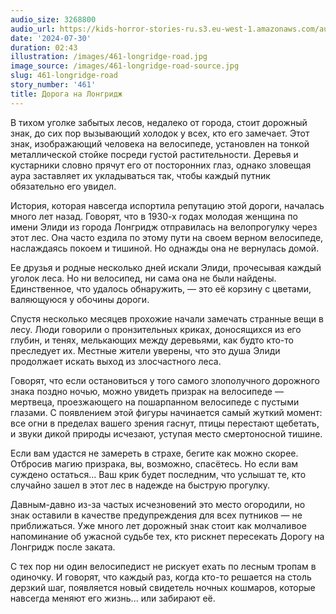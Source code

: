 ```yaml
---
audio_size: 3268800
audio_url: https://kids-horror-stories-ru.s3.eu-west-1.amazonaws.com/audio/461-longridge-road.mp3
date: '2024-07-30'
duration: 02:43
illustration: /images/461-longridge-road.jpg
image_source: /images/461-longridge-road-source.jpg
slug: 461-longridge-road
story_number: '461'
title: Дорога на Лонгридж
---
```


В тихом уголке забытых лесов, недалеко от города, стоит дорожный знак, до сих пор вызывающий холодок у всех, кто его замечает. Этот знак, изображающий человека на велосипеде, установлен на тонкой металлической стойке посреди густой растительности. Деревья и кустарники словно прячут его от посторонних глаз, однако зловещая аура заставляет их укладываться так, чтобы каждый путник обязательно его увидел.

История, которая навсегда испортила репутацию этой дороги, началась много лет назад. Говорят, что в 1930-х годах молодая женщина по имени Элиди из города Лонгридж отправилась на велопрогулку через этот лес. Она часто ездила по этому пути на своем верном велосипеде, наслаждаясь покоем и тишиной. Но однажды она не вернулась домой.

Ее друзья и родные несколько дней искали Элиди, прочесывая каждый уголок леса. Но ни велосипед, ни сама она не были найдены. Единственное, что удалось обнаружить, — это её корзину с цветами, валяющуюся у обочины дороги.

Спустя несколько месяцев прохожие начали замечать странные вещи в лесу. Люди говорили о пронзительных криках, доносящихся из его глубин, и тенях, мелькающих между деревьями, как будто кто-то преследует их. Местные жители уверены, что это душа Элиди продолжает искать выход из злосчастного леса.

Говорят, что если остановиться у того самого злополучного дорожного знака поздно ночью, можно увидеть призрак на велосипеде — мертвеца, проезжающего на пошарпанном велосипеде с пустыми глазами. С появлением этой фигуры начинается самый жуткий момент: все огни в пределах вашего зрения гаснут, птицы перестают щебетать, и звуки дикой природы исчезают, уступая место смертоносной тишине.

Если вам удастся не замереть в страхе, бегите как можно скорее. Отбросив магию призрака, вы, возможно, спасётесь. Но если вам суждено остаться... Ваш крик будет последним, что услышат те, кто случайно зашел в этот лес в надежде на быструю прогулку.

Давным-давно из-за частых исчезновений это место огородили, но знак оставили в качестве предупреждения для всех путников — не приближаться. Уже много лет дорожный знак стоит как молчаливое напоминание об ужасной судьбе тех, кто рискнет пересекать Дорогу на Лонгридж после заката.

С тех пор ни один велосипедист не рискует ехать по лесным тропам в одиночку. И говорят, что каждый раз, когда кто-то решается на столь дерзкий шаг, появляется новый свидетель ночных кошмаров, которые навсегда меняют его жизнь... или забирают её.